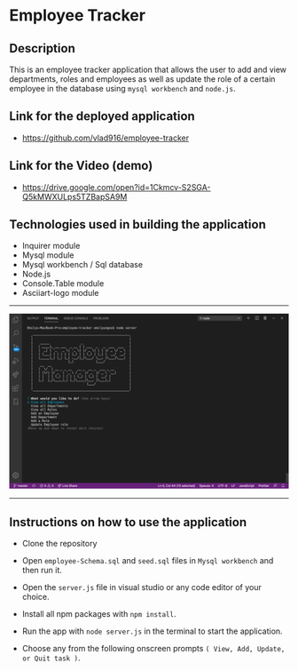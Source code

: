 # Employee Tracker

## Description 

This is an employee tracker application that allows the user to add and view departments, roles and employees as well as update the role of a certain employee in the database using `mysql workbench` and `node.js`.  

## Link for the deployed application

* https://github.com/vlad916/employee-tracker

## Link for the Video (demo)

* https://drive.google.com/open?id=1Ckmcv-S2SGA-Q5kMWXULps5TZBapSA9M

## Technologies used in building the application

* Inquirer module
* Mysql module
* Mysql workbench / Sql database
* Node.js
* Console.Table module
* Asciiart-logo module

___

<img src="assets/image.png">

___
## Instructions on how to use the application

* Clone the repository

* Open `employee-Schema.sql` and `seed.sql` files in `Mysql workbench` and then run it. 

* Open the `server.js` file in visual studio or any code editor of your choice.

* Install all npm packages with `npm install`.

* Run the app with `node server.js` in the terminal to start the application.

* Choose any from the following onscreen prompts `( View, Add, Update, or Quit task )`. 



